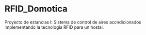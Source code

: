 # RFID_Domotica
Proyecto de estancias I: Sistema de control de aires acondicionados implementando la tecnología RFID para un hostal.
